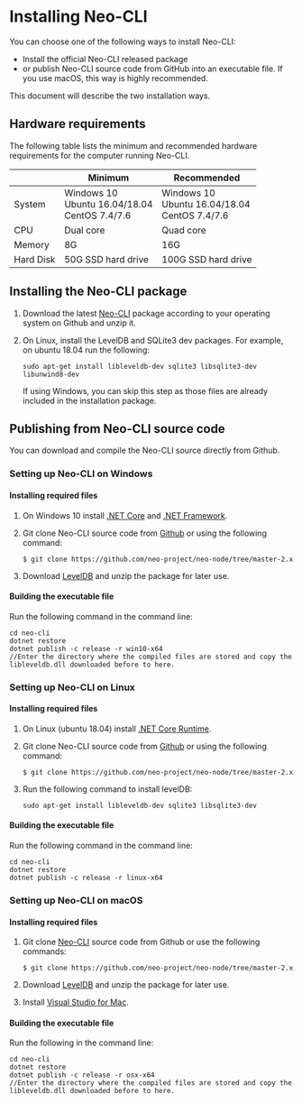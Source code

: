 # Installing Neo-CLI

You can choose one of the following ways to install Neo-CLI:

- Install the official Neo-CLI released package
- or publish Neo-CLI source code from GitHub into an executable file. If you use macOS, this way is highly recommended.

This document will describe the two installation ways.

## Hardware requirements

The following table lists the minimum and recommended hardware requirements for the computer running Neo-CLI.

|           | Minimum                                              | Recommended                                          |
| --------- | ---------------------------------------------------- | ---------------------------------------------------- |
| System    | Windows 10<br/>Ubuntu 16.04/18.04<br/>CentOS 7.4/7.6 | Windows 10<br/>Ubuntu 16.04/18.04<br/>CentOS 7.4/7.6 |
| CPU       | Dual core                                            | Quad core                                            |
| Memory    | 8G                                                   | 16G                                                  |
| Hard Disk | 50G SSD hard drive                                   | 100G SSD hard drive                                  |

## Installing the Neo-CLI package

1. Download the latest [Neo-CLI](https://github.com/neo-project/neo-cli/releases) package according to your operating system on Github and unzip it.

2. On Linux, install the LevelDB and SQLite3 dev packages. For example, on ubuntu 18.04 run the following:

   ```
   sudo apt-get install libleveldb-dev sqlite3 libsqlite3-dev libunwind8-dev
   ```

   If using Windows, you can skip this step as those files are already included in the installation package.

## Publishing from Neo-CLI source code

You can download and compile the Neo-CLI source directly from Github.

### Setting up Neo-CLI on Windows

#### Installing required files

1. On Windows 10 install [.NET Core](https://www.microsoft.com/net/download/windows) and [.NET Framework](https://www.microsoft.com/net/download/windows).
  
2. Git clone Neo-CLI source code from [Github](https://github.com/neo-project/neo-cli.git) or using the following command:

   ```
   $ git clone https://github.com/neo-project/neo-node/tree/master-2.x
   ```

3. Download [LevelDB](https://github.com/neo-ngd/leveldb/releases) and unzip the package for later use.


#### Building the executable file

Run the following command in the command line:

```
cd neo-cli
dotnet restore
dotnet publish -c release -r win10-x64
//Enter the directory where the compiled files are stored and copy the libleveldb.dll downloaded before to here.
```

### Setting up Neo-CLI on Linux

#### Installing required files

1. On Linux (ubuntu 18.04) install [.NET Core Runtime](https://www.microsoft.com/net/download/linux).

2. Git clone Neo-CLI source code from [Github](https://github.com/neo-project/neo-cli.git) or using the following command:

   ```
   $ git clone https://github.com/neo-project/neo-node/tree/master-2.x
   ```

3. Run the following command to install levelDB:

   ```
   sudo apt-get install libleveldb-dev sqlite3 libsqlite3-dev
   ```

#### Building the executable file

Run the following command in the command line:

```
cd neo-cli
dotnet restore
dotnet publish -c release -r linux-x64
```

### Setting up Neo-CLI on macOS

#### Installing required files

1. Git clone [Neo-CLI](https://github.com/neo-project/neo-cli.git) source code from Github or use the following commands:

   ```
   $ git clone https://github.com/neo-project/neo-node/tree/master-2.x
   ```
   
2. Download [LevelDB](https://github.com/neo-ngd/leveldb/releases) and unzip the package for later use.

3. Install [Visual Studio for Mac](https://www.visualstudio.com/vs/mac/).

#### Building the executable file

Run the following in the command line:

```
cd neo-cli
dotnet restore
dotnet publish -c release -r osx-x64
//Enter the directory where the compiled files are stored and copy the libleveldb.dll downloaded before to here.
```


